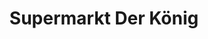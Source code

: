 ---
title: "Supermarkt Der König"
url: /bad-neuenahr-ahrweiler/supermarkt-der-koenig/
shop: Lebensmittel
---